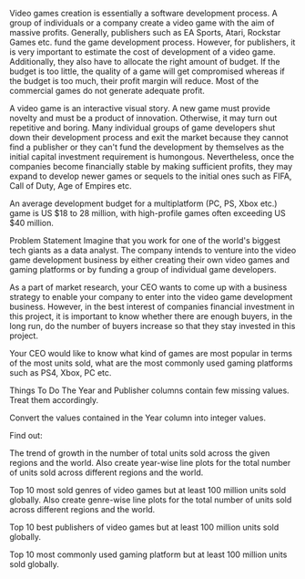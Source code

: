 Video games creation is essentially a software development process. A group of individuals or a company create a video game with the aim of massive profits. Generally, publishers such as EA Sports, Atari, Rockstar Games etc. fund the game development process. However, for publishers, it is very important to estimate the cost of development of a video game. Additionally, they also have to allocate the right amount of budget. If the budget is too little, the quality of a game will get compromised whereas if the budget is too much, their profit margin will reduce. Most of the commercial games do not generate adequate profit.

A video game is an interactive visual story. A new game must provide novelty and must be a product of innovation. Otherwise, it may turn out repetitive and boring. Many individual groups of game developers shut down their development process and exit the market because they cannot find a publisher or they can't fund the development by themselves as the initial capital investment requirement is humongous. Nevertheless, once the companies become financially stable by making sufficient profits, they may expand to develop newer games or sequels to the initial ones such as FIFA, Call of Duty, Age of Empires etc.

An average development budget for a multiplatform (PC, PS, Xbox etc.) game is US $18 to 28 million, with high-profile games often exceeding US $40 million.

Problem Statement
Imagine that you work for one of the world's biggest tech giants as a data analyst. The company intends to venture into the video game development business by either creating their own video games and gaming platforms or by funding a group of individual game developers.

As a part of market research, your CEO wants to come up with a business strategy to enable your company to enter into the video game development business. However, in the best interest of companies financial investment in this project, it is important to know whether there are enough buyers, in the long run, do the number of buyers increase so that they stay invested in this project.

Your CEO would like to know what kind of games are most popular in terms of the most units sold, what are the most commonly used gaming platforms such as PS4, Xbox, PC etc.



Things To Do
The Year and Publisher columns contain few missing values. Treat them accordingly.

Convert the values contained in the Year column into integer values.

Find out:

The trend of growth in the number of total units sold across the given regions and the world. Also create year-wise line plots for the total number of units sold across different regions and the world.

Top 10 most sold genres of video games but at least 100 million units sold globally. Also create genre-wise line plots for the total number of units sold across different regions and the world.

Top 10 best publishers of video games but at least 100 million units sold globally.

Top 10 most commonly used gaming platform but at least 100 million units sold globally.
